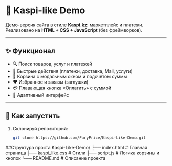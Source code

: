 # 🏦 Kaspi-like Demo

Демо-версия сайта в стиле **Kaspi.kz**: маркетплейс и платежи.  
Реализовано на **HTML + CSS + JavaScript** (без фреймворков).  

---

## ✨ Функционал
- 🔍 Поиск товаров, услуг и платежей  
- 🧾 Быстрые действия (платежи, доставка, Mall, услуги)  
- 🛒 Корзина с модальным окном и подсчётом суммы  
- ❤️ Избранное и заказы (заглушки)  
- 💳 Плавающая кнопка «Оплатить» с суммой  
- 📱 Адаптивный интерфейс  

---

## 🚀 Как запустить
1. Склонируй репозиторий:
   ```bash
   git clone https://github.com/FuryPrice/Kaspi-Like-Demo.git
##Структура прокта
Kaspi-Like-Demo/
 ├── index.html     # Главная страница
 ├── kaspi_like.css # Стили
 ├── script.js      # Логика корзины и кнопок
 └── README.md      # Описание проекта

